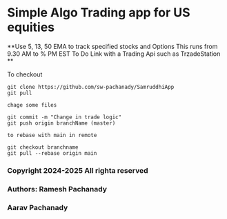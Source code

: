 # Simple Algo Trading app for US equities

**Use 5, 13, 50 EMA to track specified stocks and Options
This runs from 9.30 AM to % PM EST
To Do Link with a Trading Api such as TrzadeStation
**

To checkout
```
git clone https://github.com/sw-pachanady/SamruddhiApp
git pull

chage some files

git commit -m "Change in trade logic"
git push origin branchName (master)

to rebase with main in remote 

git checkout branchname
git pull --rebase origin main
```

### Copyright 2024-2025 All righta reserved
### Authors:    Ramesh Pachanady
###             Aarav Pachanady